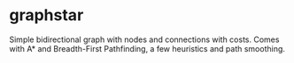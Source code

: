 # graphstar

Simple bidirectional graph with nodes and connections with costs.
Comes with A* and Breadth-First Pathfinding, a few heuristics and path smoothing.
